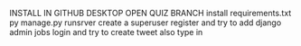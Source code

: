 
INSTALL IN GITHUB DESKTOP OPEN QUIZ BRANCH
install requirements.txt
py manage.py runsrver 
create a superuser
register and try to add django admin jobs
login and try to create tweet
also type in 
